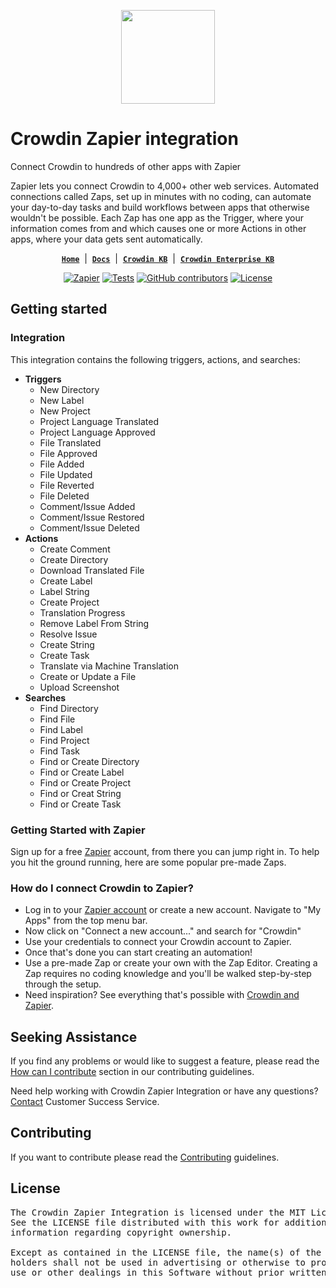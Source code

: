 [<p align='center'><img src='https://support.crowdin.com/assets/logos/crowdin-dark-symbol.png' data-canonical-src='https://support.crowdin.com/assets/logos/crowdin-dark-symbol.png' width='150' height='150' align='center'/></p>](https://crowdin.com)

# Crowdin Zapier integration

Connect Crowdin to hundreds of other apps with Zapier

Zapier lets you connect Crowdin to 4,000+ other web services. Automated connections called Zaps, set up in minutes with no coding, can automate your day-to-day tasks and build workflows between apps that otherwise wouldn't be possible.
Each Zap has one app as the Trigger, where your information comes from and which causes one or more Actions in other apps, where your data gets sent automatically.

<div align="center">

[**`Home`**](https://zapier.com/apps/crowdin/integrations) &nbsp;|&nbsp;
[**`Docs`**](https://store.crowdin.com/zapier) &nbsp;|&nbsp;
[**`Crowdin KB`**](https://support.crowdin.com/) &nbsp;|&nbsp;
[**`Crowdin Enterprise KB`**](https://support.crowdin.com/enterprise/overview/)

</div>
    
<div align="center">

<a href="https://zapier.com/apps/crowdin/integrations"><img src="https://img.shields.io/badge/dynamic/json?label=Zapier&amp;query=%24.version&amp;url=https%3A%2F%2Fraw.githubusercontent.com%2Fcrowdin%2Fzapier-integration%2Fmain%2Fpackage.json&amp;logo=zapier" alt="Zapier"></a>
<a href="https://github.com/crowdin/zapier-integration/actions/workflows/tests.yml"><img src="https://github.com/crowdin/zapier-integration/actions/workflows/tests.yml/badge.svg" alt="Tests"></a>
<a href="https://github.com/crowdin/zapier-integration/graphs/contributors"><img src="https://img.shields.io/github/contributors/crowdin/zapier-integration?cacheSeconds=10001" alt="GitHub contributors"></a>
<a href="https://github.com/crowdin/zapier-integration/blob/master/LICENSE"><img src="https://img.shields.io/github/license/crowdin/zapier-integration?cacheSeconds=3600" alt="License"></a>

</div>

## Getting started

### Integration

This integration contains the following triggers, actions, and searches:

- **Triggers**
    - New Directory
    - New Label
    - New Project
    - Project Language Translated
    - Project Language Approved
    - File Translated
    - File Approved
    - File Added
    - File Updated
    - File Reverted
    - File Deleted
    - Comment/Issue Added
    - Comment/Issue Restored
    - Comment/Issue Deleted
- **Actions**
    - Create Comment
    - Create Directory
    - Download Translated File
    - Create Label
    - Label String
    - Create Project
    - Translation Progress
    - Remove Label From String
    - Resolve Issue
    - Create String
    - Create Task
    - Translate via Machine Translation
    - Create or Update a File
    - Upload Screenshot
- **Searches**
    - Find Directory
    - Find File
    - Find Label
    - Find Project
    - Find Task
    - Find or Create Directory
    - Find or Create Label
    - Find or Create Project
    - Find or Creat String
    - Find or Create Task

### Getting Started with Zapier

Sign up for a free [Zapier](https://zapier.com/apps/crowdin/integrations) account, from there you can jump right in. To help you hit the ground running, here are some popular pre-made Zaps.

### How do I connect Crowdin to Zapier?

- Log in to your [Zapier account](https://zapier.com/sign-up) or create a new account. Navigate to "My Apps" from the top menu bar.
- Now click on "Connect a new account..." and search for "Crowdin"
- Use your credentials to connect your Crowdin account to Zapier.
- Once that's done you can start creating an automation!
- Use a pre-made Zap or create your own with the Zap Editor. Creating a Zap requires no coding knowledge and you'll be walked step-by-step through the setup.
- Need inspiration? See everything that's possible with [Crowdin and Zapier](https://zapier.com/apps/crowdin/integrations).

## Seeking Assistance

If you find any problems or would like to suggest a feature, please read the [How can I contribute](/CONTRIBUTING.md#how-can-i-contribute) section in our contributing guidelines.

Need help working with Crowdin Zapier Integration or have any questions? [Contact](https://crowdin.com/contacts) Customer Success Service.

## Contributing

If you want to contribute please read the [Contributing](/CONTRIBUTING.md) guidelines.

## License

<pre>
The Crowdin Zapier Integration is licensed under the MIT License.
See the LICENSE file distributed with this work for additional
information regarding copyright ownership.

Except as contained in the LICENSE file, the name(s) of the above copyright
holders shall not be used in advertising or otherwise to promote the sale,
use or other dealings in this Software without prior written authorization.
</pre>
